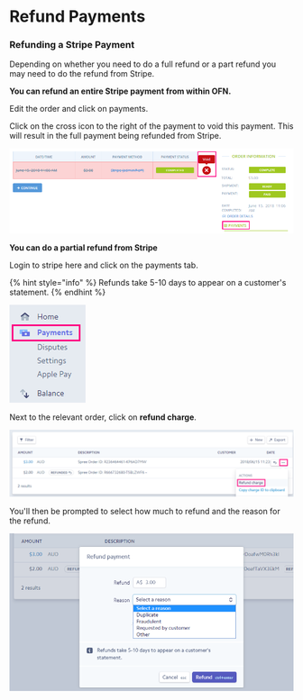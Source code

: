 # Refund Payments

### Refunding a Stripe Payment

Depending on whether you need to do a full refund or a part refund you may need to do the refund from Stripe.

**You can refund an entire Stripe payment from within OFN.** 

Edit the order and click on payments.

Click  on the cross icon to the right of the payment to void this payment. This will result in the full payment being refunded from Stripe.

![](../../.gitbook/assets/image%20%282%29.png)

**You can do a partial refund from Stripe**

Login to stripe here and click on the payments tab.

{% hint style="info" %}
Refunds take 5-10 days to appear on a customer's statement.
{% endhint %}

![](../../.gitbook/assets/image%20%283%29.png)

Next to the relevant order, click on **refund charge**. 

![](../../.gitbook/assets/image.png)

You'll then be prompted to select how much to refund and the reason for the refund. 

![](../../.gitbook/assets/image%20%281%29.png)

